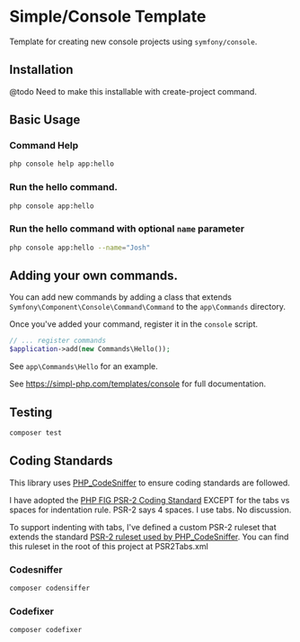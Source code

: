 # Simple/Console Template

Template for creating new console projects using `symfony/console`.

## Installation

@todo Need to make this installable with create-project command.

## Basic Usage

### Command Help
```bash
php console help app:hello
```

### Run the hello command.
```bash
php console app:hello
```

### Run the hello command with optional `name` parameter
```bash
php console app:hello --name="Josh"
```

## Adding your own commands.
You can add new commands by adding a class that extends `Symfony\Component\Console\Command\Command` to the `app\Commands` directory.

Once you've added your command, register it in the `console` script.

```php
// ... register commands
$application->add(new Commands\Hello());
```

See `app\Commands\Hello` for an example.

See <https://simpl-php.com/templates/console> for full documentation.

## Testing

```bash
composer test
```

## Coding Standards
This library uses [PHP_CodeSniffer](http://www.squizlabs.com/php-codesniffer) to ensure coding standards are followed.

I have adopted the [PHP FIG PSR-2 Coding Standard](http://www.php-fig.org/psr/psr-2/) EXCEPT for the tabs vs spaces for indentation rule. PSR-2 says 4 spaces. I use tabs. No discussion.

To support indenting with tabs, I've defined a custom PSR-2 ruleset that extends the standard [PSR-2 ruleset used by PHP_CodeSniffer](https://github.com/squizlabs/PHP_CodeSniffer/blob/master/CodeSniffer/Standards/PSR2/ruleset.xml). You can find this ruleset in the root of this project at PSR2Tabs.xml


### Codesniffer

```bash
composer codensiffer
```

### Codefixer

```bash
composer codefixer
```